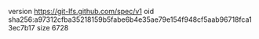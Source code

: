 version https://git-lfs.github.com/spec/v1
oid sha256:a97312cfba35218159b5fabe6b4e35ae79e154f948cf5aab96718fca13ec7b17
size 6728
